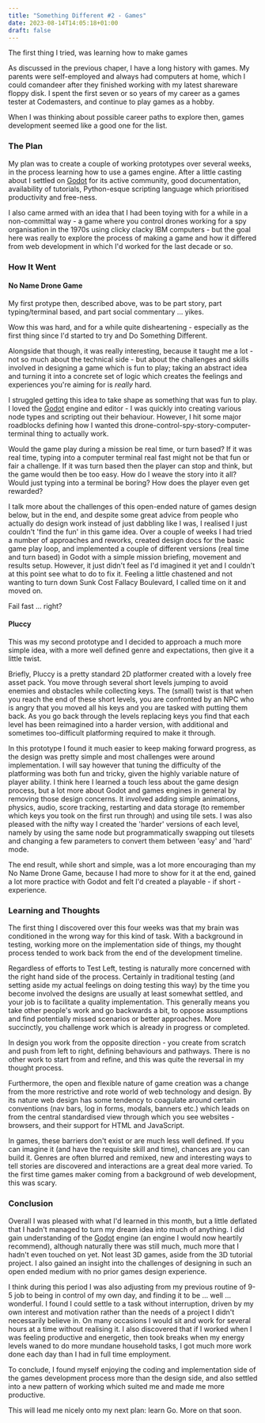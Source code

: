 ```yaml
---
title: "Something Different #2 - Games"
date: 2023-08-14T14:05:18+01:00
draft: false
---
```


The first thing I tried, was learning how to make games<!--more-->

As discussed in the previous chaper, I have a long history with games. My parents were self-employed and always had computers at home, which I could comandeer after they finished working with my latest shareware floppy disk. I spent the first seven or so years of my career as a games tester at Codemasters, and continue to play games as a hobby.

When I was thinking about possible career paths to explore then, games development seemed like a good one for the list.

### The Plan

My plan was to create a couple of working prototypes over several weeks, in the process learning how to use a games engine. After a little casting about I settled on [Godot](https://godotengine.org/) for its active community, good documentation, availability of tutorials, Python-esque scripting language which prioritised productivity and free-ness. 

I also came armed with an idea that I had been toying with for a while in a non-committal way - a game where you control drones working for a spy organisation in the 1970s using clicky clacky IBM computers - but the goal here was really to explore the process of making a game and how it differed from web development in which I'd worked for the last decade or so.

### How It Went

#### No Name Drone Game

My first protype then, described above, was to be part story, part typing/terminal based, and part social commentary … yikes.

Wow this was hard, and for a while quite disheartening - especially as the first thing since I'd started to try and Do Something Different.

Alongside that though, it was really interesting, because it taught me a lot - not so much about the technical side - but about the challenges and skills involved in designing a game which is fun to play; taking an abstract idea and turning it into a concrete set of logic which creates the feelings and experiences you're aiming for is _really_ hard.

I struggled getting this idea to take shape as something that was fun to play. I loved the [Godot](https://godotengine.org/) engine and editor - I was quickly into creating various node types and scripting out their behaviour. However, I hit some major roadblocks defining how I wanted this drone-control-spy-story-computer-terminal thing to actually work. 

Would the game play during a mission be real time, or turn based? If it was real time, typing into a computer terminal real fast might not be that fun or fair a challenge. If it was turn based then the player can stop and think, but the game would then be too easy. How do I weave the story into it all? Would just typing into a terminal be boring? How does the player even get rewarded?

I talk more about the challenges of this open-ended nature of games design below, but in the end, and despite some great advice from people who actually do design work instead of just dabbling like I was, I realised I just couldn't 'find the fun' in this game idea. Over a couple of weeks I had tried a number of approaches and reworks, created design docs for the basic game play loop, and implemented a couple of different versions (real time and turn based) in Godot with a simple mission briefing, movement and results setup. However, it just didn't feel as I'd imagined it yet and I couldn't at this point see what to do to fix it. Feeling a little chastened and not wanting to turn down Sunk Cost Fallacy Boulevard, I called time on it and moved on.

Fail fast … right?

#### Pluccy

This was my second prototype and I decided to approach a much more simple idea, with a more well defined genre and expectations, then give it a little twist.

Briefly, Pluccy is a pretty standard 2D platformer created with a lovely free asset pack. You move through several short levels jumping to avoid enemies and obstacles while collecting keys. The (small) twist is that when you reach the end of these short levels, you are confronted by an NPC who is angry that you moved all his keys and you are tasked with putting them back. As you go back through the levels replacing keys you find that each level has been reimagined into a harder version, with additional and sometimes too-difficult platforming required to make it through.

In this prototype I found it much easier to keep making forward progress, as the design was pretty simple and most challenges were around implementation. I will say however that tuning the difficulty of the platforming was both fun and tricky, given the highly variable nature of player ability. I think here I learned a touch less about the game design process, but a lot more about Godot and games engines in general by removing those design concerns. It involved adding simple animations, physics, audio, score tracking, restarting and data storage (to remember which keys you took on the first run through) and using tile sets. I was also pleased with the nifty way I created the 'harder' versions of each level, namely by using the same node but programmatically swapping out tilesets and changing a few parameters to convert them between 'easy' and 'hard' mode.

The end result, while short and simple, was a lot more encouraging than my No Name Drone Game, because I had more to show for it at the end, gained a lot more practice with Godot and felt I'd created a playable - if short - experience.

### Learning and Thoughts

The first thing I discovered over this four weeks was that my brain was conditioned in the wrong way for this kind of task. With a background in testing, working more on the implementation side of things, my thought process tended to work back from the end of the development timeline.

Regardless of efforts to Test Left, testing is naturally more concerned with the right hand side of the process. Certainly in traditional testing (and setting aside my actual feelings on doing testing this way) by the time you become involved the designs are usually at least somewhat settled, and your job is to facilitate a quality implementation. This generally means you take other people's work and go backwards a bit, to oppose assumptions and find potentially missed scenarios or better approaches. More succinctly, you challenge work which is already in progress or completed.

In design you work from the opposite direction - you create from scratch and push from left to right, defining behaviours and pathways. There is no other work to start from and refine, and this was quite the reversal in my thought process.

Furthermore, the open and flexible nature of game creation was a change from the more restrictive and rote world of web technology and design. By its nature web design has some tendency to coagulate around certain conventions (nav bars, log in forms, modals, banners etc.) which leads on from the central standardised view through which you see websites - browsers, and their support for HTML and JavaScript.

In games, these barriers don't exist or are much less well defined. If you can imagine it (and have the requisite skill and time), chances are you can build it. Genres are often blurred and remixed, new and interesting ways to tell stories are discovered and interactions are a great deal more varied. To the first time games maker coming from a background of web development, this was scary.

### Conclusion

Overall I was pleased with what I'd learned in this month, but a little deflated that I hadn't managed to turn my dream idea into much of anything. I did gain understanding of the [Godot](https://godotengine.org/) engine (an engine I would now heartily recommend), although naturally there was still much, much more that I hadn't even touched on yet. Not least 3D games, aside from the 3D tutorial project. I also gained an insight into the challenges of designing in such an open ended medium with no prior games design experience.

I think during this period I was also adjusting from my previous routine of 9-5 job to being in control of my own day, and finding it to be … well … wonderful. I found I could settle to a task without interruption, driven by my own interest and motivation rather than the needs of a project I didn't necessarily believe in. On many occasions I would sit and work for several hours at a time without realising it. I also discovered that if I worked when I was feeling productive and energetic, then took breaks when my energy levels waned to do more mundane household tasks, I got much more work done each day than I had in full time employment.

To conclude, I found myself enjoying the coding and implementation side of the games development process more than the design side, and also settled into a new pattern of working which suited me and made me more productive.

This will lead me nicely onto my next plan: learn Go. More on that soon.